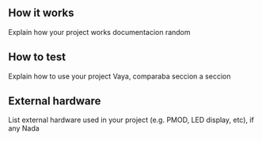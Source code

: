 <!---

This file is used to generate your project datasheet. Please fill in the information below and delete any unused
sections.

You can also include images in this folder and reference them in the markdown. Each image must be less than
512 kb in size, and the combined size of all images must be less than 1 MB.
-->

## How it works

Explain how your project works
documentacion random 

## How to test

Explain how to use your project
Vaya, comparaba seccion a seccion

## External hardware

List external hardware used in your project (e.g. PMOD, LED display, etc), if any
Nada
